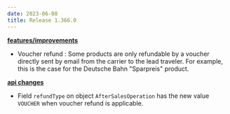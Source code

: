 ```yaml
---
date: 2023-06-08
title: Release 1.366.0
---
```



<!--more-->

**<u>features/improvements</u>**

- Voucher refund : Some products are only refundable by a voucher directly sent by email from the carrier to the lead traveler. For example, this is the case for the Deutsche Bahn "Sparpreis" product. 


**<u>api changes</u>**

- Field `refundType` on object `AfterSalesOperation` has the new value `VOUCHER` when voucher refund is applicable.
